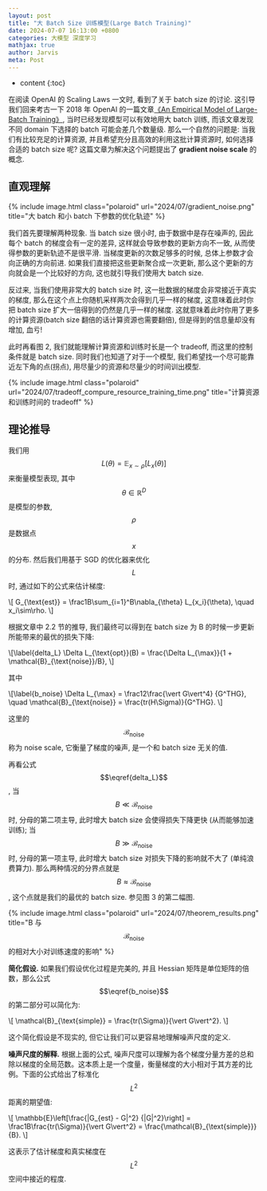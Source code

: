 ```yaml
---
layout: post
title: "大 Batch Size 训练模型(Large Batch Training)"
date: 2024-07-07 16:13:00 +0800
categories: 大模型 深度学习
mathjax: true
author: Jarvis
meta: Post
---
```


* content
{:toc}

在阅读 OpenAI 的 Scaling Laws 一文时, 看到了关于 batch size 的讨论. 这引导我们回来考古一下 2018 年 OpenAI 的一篇文章[《An Empirical Model of Large-Batch Training》](http://arxiv.org/abs/1812.06162), 当时已经发现模型可以有效地用大 batch 训练, 而该文章发现不同 domain 下选择的 batch 可能会差几个数量级. 那么一个自然的问题是: 当我们有比较充足的计算资源, 并且希望充分且高效的利用这批计算资源时, 如何选择合适的 batch size 呢? 这篇文章为解决这个问题提出了 **gradient noise scale** 的概念. 



## 直观理解

{% include image.html class="polaroid" url="2024/07/gradient_noise.png" title="大 batch 和小 batch 下参数的优化轨迹" %}

我们首先要理解两种现象. 当 batch size 很小时, 由于数据中是存在噪声的, 因此每个 batch 的梯度会有一定的差异, 这样就会导致参数的更新方向不一致, 从而使得参数的更新轨迹不是很平滑. 当梯度更新的次数足够多的时候, 总体上参数才会向正确的方向前进. 如果我们直接把这些更新聚合成一次更新, 那么这个更新的方向就会是一个比较好的方向, 这也就引导我们使用大 batch size.

反过来, 当我们使用非常大的 batch size 时, 这一批数据的梯度会非常接近于真实的梯度, 那么在这个点上你随机采样两次会得到几乎一样的梯度, 这意味着此时你把 batch size 扩大一倍得到的仍然是几乎一样的梯度. 这就意味着此时你用了更多的计算资源(batch size 翻倍的话计算资源也需要翻倍), 但是得到的信息量却没有增加, 血亏!

此时再看图 2, 我们就能理解计算资源和训练时长是一个 tradeoff, 而这里的控制条件就是 batch size. 同时我们也知道了对于一个模型, 我们希望找一个尽可能靠近左下角的点(拐点), 用尽量少的资源和尽量少的时间训出模型. 

{% include image.html class="polaroid" url="2024/07/tradeoff_compure_resource_training_time.png" title="计算资源和训练时间的 tradeoff" %}

## 理论推导

我们用 $$L(\theta) = \mathbb{E}_{x\sim\rho}[L_x(\theta)]$$ 来衡量模型表现, 其中 $$\theta\in\mathbb{R}^D$$ 是模型的参数, $$\rho$$ 是数据点 $$x$$ 的分布. 然后我们用基于 SGD 的优化器来优化 $$L$$ 时, 通过如下的公式来估计梯度:

\\[
G_{\text{est}} = \frac1B\sum_{i=1}^B\nabla_{\theta} L_{x_i}(\theta), \quad x_i\sim\rho.
\\]

根据文章中 2.2 节的推导, 我们最终可以得到在 batch size 为 B 的时候一步更新所能带来的最优的损失下降:

\\[\label{delta_L}
\Delta L_{\text{opt}}(B) = \frac{\Delta L_{\max}}{1 + \mathcal{B}_{\text{noise}}/B}, 
\\]

其中

\\[\label{b_noise}
\Delta L_{\max} = \frac12\frac{\vert G\vert^4} {G^THG}, \quad \mathcal{B}_{\text{noise}} = \frac{tr(H\Sigma)}{G^THG}.
\\]

这里的 $$\mathcal{B}_{\text{noise}}$$ 称为 noise scale, 它衡量了梯度的噪声, 是一个和 batch size 无关的值.

再看公式 $$\eqref{delta_L}$$, 当 $$B \ll \mathcal{B}_{\text{noise}}$$ 时, 分母的第二项主导, 此时增大 batch size 会使得损失下降更快 (从而能够加速训练); 当 $$B \gg \mathcal{B}_{\text{noise}}$$ 时, 分母的第一项主导, 此时增大 batch size 对损失下降的影响就不大了 (单纯浪费算力). 那么两种情况的分界点就是 $$B \approx \mathcal{B}_{\text{noise}}$$, 这个点就是我们的最优的 batch size. 参见图 3 的第二幅图. 

{% include image.html class="polaroid" url="2024/07/theorem_results.png" title="B 与 $$ \mathcal{B}_{\text{noise}} $$ 的相对大小对训练速度的影响" %}

**简化假设.** 如果我们假设优化过程是完美的, 并且 Hessian 矩阵是单位矩阵的倍数，那么公式 $$\eqref{b_noise}$$ 的第二部分可以简化为:

\\[
\mathcal{B}_{\text{simple}} = \frac{tr(\Sigma)}{\vert G\vert^2}.
\\]

这个简化假设是不现实的, 但它让我们可以更容易地理解噪声尺度的定义.

**噪声尺度的解释.** 根据上面的公式, 噪声尺度可以理解为各个梯度分量方差的总和除以梯度的全局范数。这本质上是一个度量，衡量梯度的大小相对于其方差的比例。下面的公式给出了标准化 $$L^2$$ 距离的期望值:

\\[
\mathbb{E}\left[\frac{|G_{est} - G|^2} {|G|^2}\right] = \frac1B\frac{tr(\Sigma)}{\vert G\vert^2} = \frac{\mathcal{B}_{\text{simple}}}{B}.
\\]

这表示了估计梯度和真实梯度在 $$L^2$$ 空间中接近的程度. 
